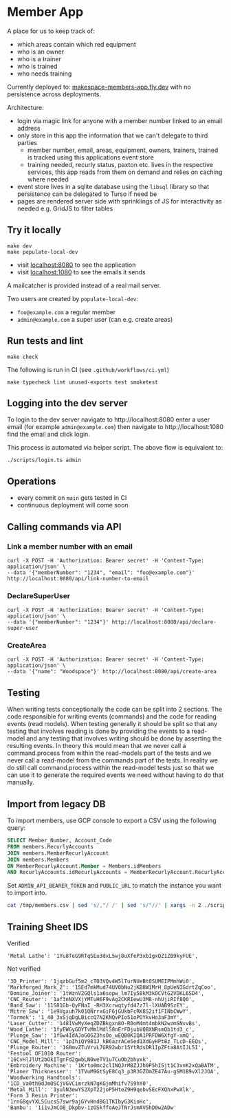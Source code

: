 # Member App

A place for us to keep track of:

- which areas contain which red equipment
- who is an owner
- who is a trainer
- who is trained
- who needs training

Currently deployed to: [makespace-members-app.fly.dev](https://makespace-members-app.fly.dev/) with no persistence across deployments.

Architecture:

- login via magic link for anyone with a member number linked to an email address
- only store in this app the information that we can't delegate to third parties
  - member number, email, areas, equipment, owners, trainers, trained is tracked using this applications event store
  - training needed, recurly status, paxton etc. lives in the respective services, this app reads from them on demand and relies on caching where needed
- event store lives in a sqlite database using the `libsql` library so that persistence can be delegated to Turso if need be
- pages are rendered server side with sprinklings of JS for interactivity as needed e.g. GridJS to filter tables

## Try it locally

```
make dev
make populate-local-dev
```

- visit [localhost:8080](http://localhost:8080) to see the application
- visit [localhost:1080](http://localhost:1080) to see the emails it sends

A mailcatcher is provided instead of a real mail server.

Two users are created by `populate-local-dev`:

- `foo@example.com` a regular member
- `admin@example.com` a super user (can e.g. create areas)


## Run tests and lint

```
make check
```

The following is run in CI (see `.github/workflows/ci.yml`)

```
make typecheck lint unused-exports test smoketest
```

## Logging into the dev server

To login to the dev server navigate to http://localhost:8080 enter a
user email (for example `admin@example.com`) then navigate to
http://localhost:1080 find the email and click login.

This process is automated via helper script. The above flow is
equivalent to:

```
./scripts/login.ts admin
```

## Operations

- every commit on `main` gets tested in CI
- continuous deployment will come soon

## Calling commands via API

### Link a member number with an email

```
curl -X POST -H 'Authorization: Bearer secret' -H 'Content-Type: application/json' \
--data '{"memberNumber": "1234", "email": "foo@example.com"}' http://localhost:8080/api/link-number-to-email
```

### DeclareSuperUser

```
curl -X POST -H 'Authorization: Bearer secret' -H 'Content-Type: application/json' \
--data '{"memberNumber": "1234"}' http://localhost:8080/api/declare-super-user
```

### CreateArea

```
curl -X POST -H 'Authorization: Bearer secret' -H 'Content-Type: application/json' \
--data '{"name": "Woodspace"}' http://localhost:8080/api/create-area
```

## Testing
When writing tests conceptionally the code can be split into 2 sections. The code responsible for writing events
(commands) and the code for reading events (read models). When testing generally it should be split so that
any testing that involves reading is done by providing the events to a read-model and any testing that involves
writing should be done by asserting the resulting events. In theory this would mean that we never call a
command.process from within the read-models part of the tests and we never call a read-model from the commands
part of the tests. In reality we do still call command.process within the read-model tests just so that we can use
it to generate the required events we need without having to do that manually.

## Import from legacy DB

To import members, use GCP console to export a CSV using the following query:

```sql
SELECT Member_Number, Account_Code
FROM members.RecurlyAccounts
JOIN members.MemberRecurlyAccount
JOIN members.Members
ON MemberRecurlyAccount.Member = Members.idMembers
AND RecurlyAccounts.idRecurlyAccounts = MemberRecurlyAccount.RecurlyAccount;
```

Set `ADMIN_API_BEARER_TOKEN` and `PUBLIC_URL` to match the instance you want to import into.

```sh
cat /tmp/members.csv | sed 's/,"/ /' | sed 's/"//' | xargs -n 2 ./scripts/import-member.sh
```

## Training Sheet IDS
Verified
```
'Metal Lathe': '1Yu8TeG9RTqSEu3dxL5wj8uXfeP3xbIgxQZ1ZB9kyFUE',
```

Not verified
```
'3D_Printer': '1jqzbGuf5m2_cTO3VQv4W5lTurNUeBt0SUMEIPMmhWi0',
'Markforged_Mark_2': '15Ed7mkMud74UV0bNu2jKB8W1MrH_8pUeNIGdrtZqCoo',
'Domino_Joiner': '1tWznV2GQls1a6sopw_lm7Iy58kM3kOCVtG2VDKL6SD4',
'CNC_Router': '1af3nNXVXjYMTuH6F9vAg2CKRIewU3M8-nhUjiRIf8Q0',
'Band_Saw': '11S81Gb-QyFNaI_-RH3Xcrwqtyfd47z7l-lXUAB9SzEY',
'Mitre Saw': '1e9Vgxuh7k01QNrrxGiF6jGUkbFcRK8S2if1FINbCWwY',
'Tormek': '1_40_3xSjgDgLBiccQ7N2KNQvPIo51oPOYkvHo3aF3mY',
'Laser_Cutter': '1481VwMyXeqZDZBkgxn8O-R0oM4mt4mbkN2wzmSNvvBs',
'Wood_Lathe': '1fyEWGyGOYTvMmlMdl58nErFDjubVQBXNRsmQb1td3_c',
'Plunge_Saw': '1fGw4IdAJoGOGZ3hsOo_wEQB0KIQA1PRFDW6XfgY-xmQ',
'CNC_Model_Mill': '1pIhiQY9B1J_kB6azrACeSed1XdGyHPt8z_TLcD-EEQs',
'Plunge_Router': '1G0mvZTuVrvL7GR92wbr15YtRdsDR1IpZFta8AtIJL5I',
'Festool OF1010 Router': '16CvHlJlUt2bOkITgnFd2gwbLN0weTV1u7CuOb2bhyxk',
'Embroidery Machine': '1Krto0mc2clINQJrM8ZJJh0P5hISjt1C3vnK2xQaBATM',
'Planer Thicknesser': '1TVuM9GtSyE8Cq3_p3R3GZOmZE47Au-gSM1B9vXl2JOA',
'Woodworking Handtools': '1CD_Va0th0dJmOSCjVGVCimrzkN7gKGjmMhifv7S9hY0',
'Metal_Mill': '1yulN3ewYS2XpT22joP5HteZ9H9qebvSEcFXQhxPwXlk',
'Form 3 Resin Printer': '1rnG8qvYXL5CucsS7swr9ajGYvHndBG1TKIbyG3KioHc',
'Bambu': '1i1vJmCO8_Dkpbv-izOSkffoAeJTNrJsmAV5hD0w2ADw'
```
